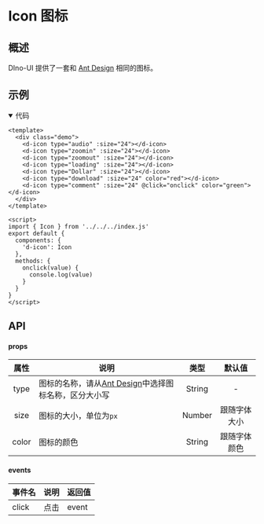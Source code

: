 # Icon 图标

## 概述
DIno-UI 提供了一套和 [Ant Design](https://www.iconfont.cn/collections/detail?cid=9402) 相同的图标。

## 示例

<ClientOnly>
  <demo-icon></demo-icon>
</ClientOnly>

<details open>
<summary>代码</summary>

```vue
<template>
  <div class="demo">
    <d-icon type="audio" :size="24"></d-icon>
    <d-icon type="zoomin" :size="24"></d-icon>
    <d-icon type="zoomout" :size="24"></d-icon>
    <d-icon type="loading" :size="24"></d-icon>
    <d-icon type="Dollar" :size="24"></d-icon>
    <d-icon type="download" :size="24" color="red"></d-icon>
    <d-icon type="comment" :size="24" @click="onclick" color="green"></d-icon>
  </div>
</template>

<script>
import { Icon } from '../../../index.js'
export default {
  components: {
    'd-icon': Icon
  },
  methods: {
    onclick(value) {
      console.log(value)
    }
  }
}
</script>
```

</details>


## API
#### props

| 属性 | 说明 | 类型 | 默认值 |
| :------: | ------ | :------: | :------: |
| type | 图标的名称，请从[Ant Design](https://www.iconfont.cn/collections/detail?cid=9402)中选择图标名称，区分大小写 | String | - |
| size | 图标的大小，单位为`px` | Number | 跟随字体大小 |
| color | 图标的颜色 | String | 跟随字体颜色 |

#### events

| 事件名 | 说明 | 返回值
| ------ | ------ | ------ |
| click | 点击 | event |
